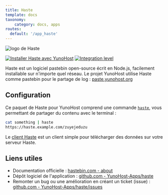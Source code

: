 ```yaml
---
title: Haste
template: docs
taxonomy:
    category: docs, apps
routes:
  default: '/app_haste'
---
```


![logo de Haste](image://yunohost_package.png?height=80)

[![Installer Haste avec YunoHost](https://install-app.yunohost.org/install-with-yunohost.png)](https://install-app.yunohost.org/?app=haste) [![Integration level](https://dash.yunohost.org/integration/haste.svg)](https://dash.yunohost.org/appci/app/haste)

Haste est un logiciel pastebin open-source écrit en Node.js, facilement installable sur n'importe quel réseau. Le projet YunoHost utilise Haste comme pastebin pour le partage de log : [paste.yunohost.org](https://paste.yunohost.org/)

## Configuration

Ce paquet de Haste pour YunoHost comprend une commande [`haste`](https://github.com/diethnis/standalones/blob/master/hastebin.sh), vous permettant de partager du contenu avec le terminal :

```bash
cat something | haste
https://haste.example.com/zuyejeduzu
```

Le [client Haste](https://github.com/seejohnrun/haste-client) est un client simple pour télécharger des données sur votre serveur Haste.

## Liens utiles

+ Documentation officielle : [hastebin.com - about](https://hastebin.com/about.md)
+ Dépôt logiciel de l'application : [github.com - YunoHost-Apps/haste](https://github.com/YunoHost-Apps/haste_ynh)
+ Remonter un bug ou une amélioration en créant un ticket (issue) : [github.com - YunoHost-Apps/haste/issues](https://github.com/YunoHost-Apps/haste_ynh/issues)
